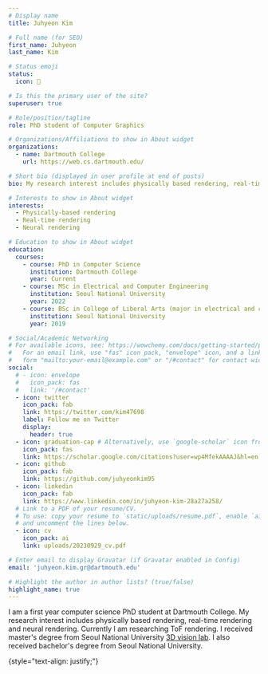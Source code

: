 ```yaml
---
# Display name
title: Juhyeon Kim

# Full name (for SEO)
first_name: Juhyeon
last_name: Kim

# Status emoji
status:
  icon: 🦋

# Is this the primary user of the site?
superuser: true

# Role/position/tagline
role: PhD student of Computer Graphics

# Organizations/Affiliations to show in About widget
organizations:
  - name: Dartmouth College
    url: https://web.cs.dartmouth.edu/

# Short bio (displayed in user profile at end of posts)
bio: My research interest includes physically based rendering, real-time rendering and neural rendering.

# Interests to show in About widget
interests:
  - Physically-based rendering
  - Real-time rendering
  - Neural rendering

# Education to show in About widget
education:
  courses:
    - course: PhD in Computer Science
      institution: Dartmouth College
      year: Current
    - course: MSc in Electrical and Computer Engineering
      institution: Seoul National University
      year: 2022
    - course: BSc in College of Liberal Arts (major in electrical and computer engineering)
      institution: Seoul National University
      year: 2019

# Social/Academic Networking
# For available icons, see: https://wowchemy.com/docs/getting-started/page-builder/#icons
#   For an email link, use "fas" icon pack, "envelope" icon, and a link in the
#   form "mailto:your-email@example.com" or "/#contact" for contact widget.
social:
  # - icon: envelope
  #   icon_pack: fas
  #   link: '/#contact'
  - icon: twitter
    icon_pack: fab
    link: https://twitter.com/kim47698
    label: Follow me on Twitter
    display:
      header: true
  - icon: graduation-cap # Alternatively, use `google-scholar` icon from `ai` icon pack
    icon_pack: fas
    link: https://scholar.google.com/citations?user=wp4MfekAAAAJ&hl=en
  - icon: github
    icon_pack: fab
    link: https://github.com/juhyeonkim95
  - icon: linkedin
    icon_pack: fab
    link: https://www.linkedin.com/in/juhyeon-kim-28a27a258/
  # Link to a PDF of your resume/CV.
  # To use: copy your resume to `static/uploads/resume.pdf`, enable `ai` icons in `params.yaml`,
  # and uncomment the lines below.
  - icon: cv
    icon_pack: ai
    link: uploads/20230929_cv.pdf

# Enter email to display Gravatar (if Gravatar enabled in Config)
email: 'juhyeon.kim.gr@dartmouth.edu'

# Highlight the author in author lists? (true/false)
highlight_name: true
---
```


<!-- # Alice Wu is a professor of artificial intelligence at the Stanford AI Lab. Her research interests include distributed robotics, mobile computing and programmable matter. She leads the Robotic Neurobiology group, which develops self-reconfiguring robots, systems of self-organizing robots, and mobile sensor networks. -->
I am a first year computer science PhD student at Dartmouth College. 
My research interest includes physically based rendering, real-time rendering and neural rendering.
Currently I am researching ToF rendering.
I received master's degree from Seoul National University [3D vision lab](http://3d.snu.ac.kr/). 
I also received bachelor's degree from Seoul National University.

{style="text-align: justify;"}
